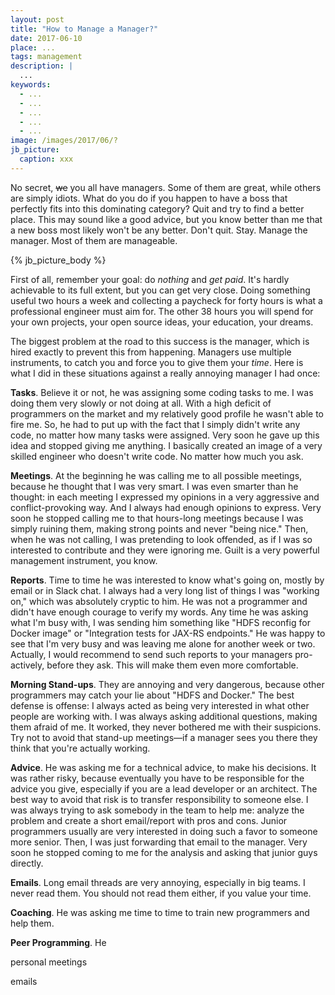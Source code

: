 ```yaml
---
layout: post
title: "How to Manage a Manager?"
date: 2017-06-10
place: ...
tags: management
description: |
  ...
keywords:
  - ...
  - ...
  - ...
  - ...
  - ...
image: /images/2017/06/?
jb_picture:
  caption: xxx
---
```


No secret, <del>we</del> you all have managers. Some of them are
great, while others are simply idiots. What do you do if you happen
to have a boss that perfectly fits into this dominating category?
Quit and try to find a better place. This may sound like a good
advice, but you know better than me that a new boss most likely won't
be any better. Don't quit. Stay. Manage the manager. Most of them are
manageable.

<!--more-->

{% jb_picture_body %}

First of all, remember your goal: do _nothing_ and _get paid_. It's hardly
achievable to its full extent, but you can get very close.
Doing something useful two hours a week and collecting a paycheck
for forty hours is what a professional engineer must aim for. The other
38 hours you will spend for your own projects, your open source
ideas, your education, your dreams.

The biggest problem at the road to this success is the manager, which
is hired exactly to prevent this from happening. Managers use multiple
instruments, to catch you and force you to give them your _time_. Here
is what I did in these situations against a really annoying
manager I had once:

**Tasks**.
Believe it or not, he was assigning some coding tasks to me.
I was doing them very slowly or not doing at all. With a high
deficit of programmers on the market and my relatively good profile
he wasn't able to fire me. So, he had to put up with the fact that I
simply didn't write any code, no matter how many tasks were assigned. Very
soon he gave up this idea and stopped giving me anything. I basically
created an image of a very skilled engineer who doesn't write code. No matter
how much you ask.

**Meetings**.
At the beginning he was calling me to all possible meetings,
because he thought that I was very smart. I was even smarter than he thought:
in each meeting I expressed my opinions in a very aggressive and conflict-provoking
way. And I always had enough opinions to express. Very soon he stopped
calling me to that hours-long meetings because I was simply ruining them,
making strong points and never "being nice." Then, when he was not
calling, I was pretending to look offended, as if I was so interested
to contribute and they were ignoring me. Guilt is a very powerful management
instrument, you know.

**Reports**.
Time to time he was interested to know what's going on, mostly
by email or in Slack chat. I always had a very long list of things I was
"working on," which was absolutely cryptic to him. He was not a programmer
and didn't have enough courage to verify my words. Any time he was
asking what I'm busy with, I was sending him something like
"HDFS reconfig for Docker image" or "Integration tests for JAX-RS endpoints."
He was happy to see that I'm very busy and was leaving me alone for another
week or two. Actually, I would recommend to send such reports to your managers
pro-actively, before they ask. This will make them even more comfortable.

**Morning Stand-ups**.
They are annoying and very dangerous, because
other programmers may catch your lie about "HDFS and Docker." The best
defense is offense: I always acted as being very interested in what other
people are working with. I was always asking additional questions, making
them afraid of me. It worked, they never bothered me with their suspicions.
Try not to avoid that stand-up meetings&mdash;if a manager sees you there
they think that you're actually working.

**Advice**.
He was asking me for a technical advice, to make his decisions. It was
rather risky, because eventually you have to be responsible for the
advice you give, especially if you are a lead developer or an architect.
The best way to avoid that risk is to transfer responsibility to someone else.
I was always trying to ask somebody in the team to help me: analyze the
problem and create a short email/report with pros and cons. Junior programmers
usually are very interested in doing such a favor to someone more senior.
Then, I was just forwarding that email to the manager. Very soon he stopped
coming to me for the analysis and asking that junior guys directly.

**Emails**.
Long email threads are very annoying, especially in big teams. I never read
them. You should not read them either, if you value your time.

**Coaching**.
He was asking me time to time to train new programmers and help them.

**Peer Programming**. He

personal meetings

emails

